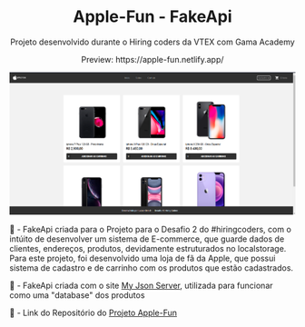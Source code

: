 <h1 align="center">Apple-Fun - FakeApi</h1>
<p align="center">Projeto desenvolvido durante o Hiring coders da VTEX com Gama Academy</p>
<p align="center">Preview: https://apple-fun.netlify.app/</p>
<img src="./apple-fun1.png">

📖 - FakeApi criada para o Projeto para o Desafio 2 do #hiringcoders, com o intúito de desenvolver um sistema de E-commerce, que guarde dados de clientes, endereços, produtos, devidamente
estruturados no localstorage. Para este projeto, foi desenvolvido uma loja de fã da Apple, que possui sistema de cadastro e de carrinho com os produtos que estão cadastrados.

📖 - FakeApi  criada com o site <a href="https://my-json-server.typicode.com/">My Json Server</a>, utilizada para funcionar como uma "database" dos produtos

📖 - Link do Repositório do <a href="https://github.com/olucasklein/gama-apple-fun-fakeapi">Projeto Apple-Fun</a>  
